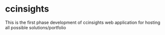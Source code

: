 # ccinsights
This is the first phase development of ccinsights web application for hosting all possible solutions/portfolio 

